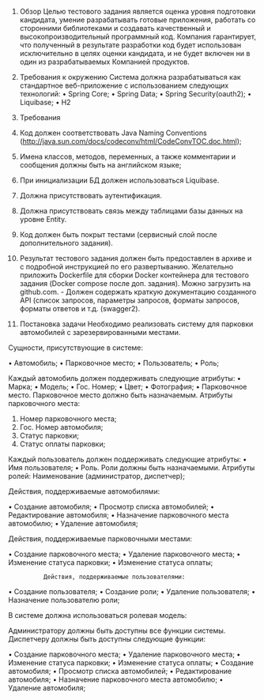1.	Обзор
Целью тестового задания является оценка уровня подготовки кандидата, умение разрабатывать готовые приложения, работать со сторонними библиотеками и создавать качественный и высокопроизводительный программный код. Компания гарантирует, что полученный в результате разработки код будет использован исключительно в целях оценки кандидата, и не будет включен ни в один из разрабатываемых Компанией продуктов.

2.	Требования к окружению
Система должна разрабатываться как стандартное веб-приложение с использованием следующих технологий:
• Spring Core; 
• Spring Data; 
• Spring Security(oauth2);
• Liquibase;
• H2

3.	Требования
1. Код должен соответствовать Java Naming Conventions (http://java.sun.com/docs/codeconv/html/CodeConvTOC.doc.html);
2. Имена классов, методов, переменных, а также комментарии и сообщения должны быть на английском языке;
3. При инициализации БД должен использоваться Liquibase.
4. Должна присутствовать аутентификация.
5. Должна присутствовать связь между таблицами базы данных на уровне Entity.
6. Код должен быть покрыт тестами (сервисный слой после дополнительного задания).
7. Результат тестового задания должен быть предоставлен в архиве и с подробной инструкцией по его развертыванию. Желательно приложить Dockerfile для сборки Docker контейнера для тестового задания (Docker compose после доп. задания). Можно загрузить на github.com. - Должен содержать краткую документацию созданного API (список запросов, параметры запросов, форматы запросов, форматы ответов и т.д. (swagger2).

4.	Постановка задачи
Необходимо реализовать систему для парковки автомобилей с зарезервированными местами.

Сущности, присутствующие в системе:

• Автомобиль;
• Парковочное место;
• Пользователь;
• Роль;

Каждый автомобиль должен поддерживать следующие атрибуты:
• Марка;
• Модель;
• Гос. Номер;
•  Цвет;
• Фотография;
• Парковочное место. Парковочное место должно быть назначаемым. Атрибуты парковочного места:

1. Номер парковочного места;
2. Гос. Номер автомобиля;
3. Статус парковки;
4. Статус оплаты парковки;

Каждый пользователь должен поддерживать следующие атрибуты:
• Имя пользователя;
• Роль. Роли должны быть назначаемыми. Атрибуты ролей:
Наименование (администратор, диспетчер);

Действия, поддерживаемые автомобилями:

• Создание автомобиля;
• Просмотр списка автомобилей;
• Редактирование автомобиля;
• Назначение парковочного места автомобилю;
• Удаление автомобиля;

Действия, поддерживаемые парковочными местами:

• Создание парковочного места;
• Удаление парковочного места;
• Изменение статуса парковки;
• Изменение статуса оплаты;

              Действия, поддерживаемые пользователями:
• Создание пользователя;
• Создание роли;
• Удаление пользователя;
• Назначение пользователю роли;

В системе должна использоваться ролевая модель:

Администратору должны быть доступны все функции системы.
Диспетчеру должны быть доступны следующие функции:

• Создание парковочного места;
• Удаление парковочного места;
• Изменение статуса парковки;
• Изменение статуса оплаты;
• Создание автомобиля;
• Просмотр списка автомобилей;
• Редактирование автомобиля;
• Назначение парковочного места автомобилю;
• Удаление автомобиля;


